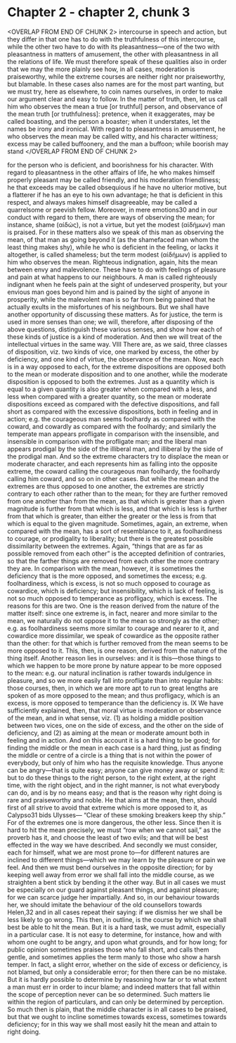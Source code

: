 # Chapter 2 - chapter 2, chunk 3

<OVERLAP FROM END OF CHUNK 2>
intercourse in speech and action, but they differ in that one has to do with the truthfulness of this intercourse, while the other two have to do with its pleasantness⁠—one of the two with pleasantness in matters of amusement, the other with pleasantness in all the relations of life. We must therefore speak of these qualities also in order that we may the more plainly see how, in all cases, moderation is praiseworthy, while the extreme courses are neither right nor praiseworthy, but blamable. In these cases also names are for the most part wanting, but we must try, here as elsewhere, to coin names ourselves, in order to make our argument clear and easy to follow. In the matter of truth, then, let us call him who observes the mean a true [or truthful] person, and observance of the mean truth [or truthfulness]: pretence, when it exaggerates, may be called boasting, and the person a boaster; when it understates, let the names be irony and ironical. With regard to pleasantness in amusement, he who observes the mean may be called witty, and his character wittiness; excess may be called buffoonery, and the man a buffoon; while boorish may stand
</OVERLAP FROM END OF CHUNK 2>

for the person who is deficient, and boorishness for his character. With regard to pleasantness in the other affairs of life, he who makes himself properly pleasant may be called friendly, and his moderation friendliness; he that exceeds may be called obsequious if he have no ulterior motive, but a flatterer if he has an eye to his own advantage; he that is deficient in this respect, and always makes himself disagreeable, may be called a quarrelsome or peevish fellow. Moreover, in mere emotions30 and in our conduct with regard to them, there are ways of observing the mean; for instance, shame (αἰδώς), is not a virtue, but yet the modest (αἰδήμων) man is praised. For in these matters also we speak of this man as observing the mean, of that man as going beyond it (as the shamefaced man whom the least thing makes shy), while he who is deficient in the feeling, or lacks it altogether, is called shameless; but the term modest (αἰδήμων) is applied to him who observes the mean. Righteous indignation, again, hits the mean between envy and malevolence. These have to do with feelings of pleasure and pain at what happens to our neighbours. A man is called righteously indignant when he feels pain at the sight of undeserved prosperity, but your envious man goes beyond him and is pained by the sight of anyone in prosperity, while the malevolent man is so far from being pained that he actually exults in the misfortunes of his neighbours. But we shall have another opportunity of discussing these matters. As for justice, the term is used in more senses than one; we will, therefore, after disposing of the above questions, distinguish these various senses, and show how each of these kinds of justice is a kind of moderation. And then we will treat of the intellectual virtues in the same way. VIII There are, as we said, three classes of disposition, viz. two kinds of vice, one marked by excess, the other by deficiency, and one kind of virtue, the observance of the mean. Now, each is in a way opposed to each, for the extreme dispositions are opposed both to the mean or moderate disposition and to one another, while the moderate disposition is opposed to both the extremes. Just as a quantity which is equal to a given quantity is also greater when compared with a less, and less when compared with a greater quantity, so the mean or moderate dispositions exceed as compared with the defective dispositions, and fall short as compared with the excessive dispositions, both in feeling and in action; e.g. the courageous man seems foolhardy as compared with the coward, and cowardly as compared with the foolhardy; and similarly the temperate man appears profligate in comparison with the insensible, and insensible in comparison with the profligate man; and the liberal man appears prodigal by the side of the illiberal man, and illiberal by the side of the prodigal man. And so the extreme characters try to displace the mean or moderate character, and each represents him as falling into the opposite extreme, the coward calling the courageous man foolhardy, the foolhardy calling him coward, and so on in other cases. But while the mean and the extremes are thus opposed to one another, the extremes are strictly contrary to each other rather than to the mean; for they are further removed from one another than from the mean, as that which is greater than a given magnitude is further from that which is less, and that which is less is further from that which is greater, than either the greater or the less is from that which is equal to the given magnitude. Sometimes, again, an extreme, when compared with the mean, has a sort of resemblance to it, as foolhardiness to courage, or prodigality to liberality; but there is the greatest possible dissimilarity between the extremes. Again, “things that are as far as possible removed from each other” is the accepted definition of contraries, so that the farther things are removed from each other the more contrary they are. In comparison with the mean, however, it is sometimes the deficiency that is the more opposed, and sometimes the excess; e.g. foolhardiness, which is excess, is not so much opposed to courage as cowardice, which is deficiency; but insensibility, which is lack of feeling, is not so much opposed to temperance as profligacy, which is excess. The reasons for this are two. One is the reason derived from the nature of the matter itself: since one extreme is, in fact, nearer and more similar to the mean, we naturally do not oppose it to the mean so strongly as the other; e.g. as foolhardiness seems more similar to courage and nearer to it, and cowardice more dissimilar, we speak of cowardice as the opposite rather than the other: for that which is further removed from the mean seems to be more opposed to it. This, then, is one reason, derived from the nature of the thing itself. Another reason lies in ourselves: and it is this⁠—those things to which we happen to be more prone by nature appear to be more opposed to the mean: e.g. our natural inclination is rather towards indulgence in pleasure, and so we more easily fall into profligate than into regular habits: those courses, then, in which we are more apt to run to great lengths are spoken of as more opposed to the mean; and thus profligacy, which is an excess, is more opposed to temperance than the deficiency is. IX We have sufficiently explained, then, that moral virtue is moderation or observance of the mean, and in what sense, viz. (1) as holding a middle position between two vices, one on the side of excess, and the other on the side of deficiency, and (2) as aiming at the mean or moderate amount both in feeling and in action. And on this account it is a hard thing to be good; for finding the middle or the mean in each case is a hard thing, just as finding the middle or centre of a circle is a thing that is not within the power of everybody, but only of him who has the requisite knowledge. Thus anyone can be angry⁠—that is quite easy; anyone can give money away or spend it: but to do these things to the right person, to the right extent, at the right time, with the right object, and in the right manner, is not what everybody can do, and is by no means easy; and that is the reason why right doing is rare and praiseworthy and noble. He that aims at the mean, then, should first of all strive to avoid that extreme which is more opposed to it, as Calypso31 bids Ulysses⁠— “Clear of these smoking breakers keep thy ship.” For of the extremes one is more dangerous, the other less. Since then it is hard to hit the mean precisely, we must “row when we cannot sail,” as the proverb has it, and choose the least of two evils; and that will be best effected in the way we have described. And secondly we must consider, each for himself, what we are most prone to⁠—for different natures are inclined to different things⁠—which we may learn by the pleasure or pain we feel. And then we must bend ourselves in the opposite direction; for by keeping well away from error we shall fall into the middle course, as we straighten a bent stick by bending it the other way. But in all cases we must be especially on our guard against pleasant things, and against pleasure; for we can scarce judge her impartially. And so, in our behaviour towards her, we should imitate the behaviour of the old counsellors towards Helen,32 and in all cases repeat their saying: if we dismiss her we shall be less likely to go wrong. This then, in outline, is the course by which we shall best be able to hit the mean. But it is a hard task, we must admit, especially in a particular case. It is not easy to determine, for instance, how and with whom one ought to be angry, and upon what grounds, and for how long; for public opinion sometimes praises those who fall short, and calls them gentle, and sometimes applies the term manly to those who show a harsh temper. In fact, a slight error, whether on the side of excess or deficiency, is not blamed, but only a considerable error; for then there can be no mistake. But it is hardly possible to determine by reasoning how far or to what extent a man must err in order to incur blame; and indeed matters that fall within the scope of perception never can be so determined. Such matters lie within the region of particulars, and can only be determined by perception. So much then is plain, that the middle character is in all cases to be praised, but that we ought to incline sometimes towards excess, sometimes towards deficiency; for in this way we shall most easily hit the mean and attain to right doing.